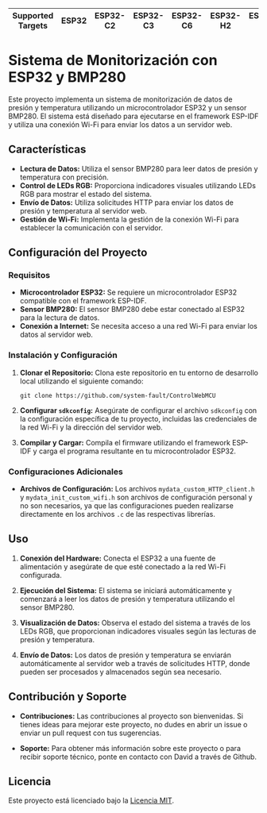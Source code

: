| Supported Targets | ESP32 | ESP32-C2 | ESP32-C3 | ESP32-C6 | ESP32-H2 | ESP32-P4 | ESP32-S2 | ESP32-S3 |
| ----------------- | ----- | -------- | -------- | -------- | -------- | -------- | -------- | -------- |

# Sistema de Monitorización con ESP32 y BMP280

Este proyecto implementa un sistema de monitorización de datos de presión y temperatura utilizando un microcontrolador ESP32 y un sensor BMP280. El sistema está diseñado para ejecutarse en el framework ESP-IDF y utiliza una conexión Wi-Fi para enviar los datos a un servidor web.

## Características

- **Lectura de Datos:** Utiliza el sensor BMP280 para leer datos de presión y temperatura con precisión.
- **Control de LEDs RGB:** Proporciona indicadores visuales utilizando LEDs RGB para mostrar el estado del sistema.
- **Envío de Datos:** Utiliza solicitudes HTTP para enviar los datos de presión y temperatura al servidor web.
- **Gestión de Wi-Fi:** Implementa la gestión de la conexión Wi-Fi para establecer la comunicación con el servidor.

## Configuración del Proyecto

### Requisitos

- **Microcontrolador ESP32:** Se requiere un microcontrolador ESP32 compatible con el framework ESP-IDF.
- **Sensor BMP280:** El sensor BMP280 debe estar conectado al ESP32 para la lectura de datos.
- **Conexión a Internet:** Se necesita acceso a una red Wi-Fi para enviar los datos al servidor web.

### Instalación y Configuración

1. **Clonar el Repositorio:** Clona este repositorio en tu entorno de desarrollo local utilizando el siguiente comando:

    ```
    git clone https://github.com/system-fault/ControlWebMCU
    ```

2. **Configurar `sdkconfig`:** Asegúrate de configurar el archivo `sdkconfig` con la configuración específica de tu proyecto, incluidas las credenciales de la red Wi-Fi y la dirección del servidor web.

3. **Compilar y Cargar:** Compila el firmware utilizando el framework ESP-IDF y carga el programa resultante en tu microcontrolador ESP32.

### Configuraciones Adicionales

- **Archivos de Configuración:** Los archivos `mydata_custom_HTTP_client.h` y `mydata_init_custom_wifi.h` son archivos de configuración personal y no son necesarios, ya que las configuraciones pueden realizarse directamente en los archivos `.c` de las respectivas librerías.

## Uso

1. **Conexión del Hardware:** Conecta el ESP32 a una fuente de alimentación y asegúrate de que esté conectado a la red Wi-Fi configurada.
   
2. **Ejecución del Sistema:** El sistema se iniciará automáticamente y comenzará a leer los datos de presión y temperatura utilizando el sensor BMP280.

3. **Visualización de Datos:** Observa el estado del sistema a través de los LEDs RGB, que proporcionan indicadores visuales según las lecturas de presión y temperatura.

4. **Envío de Datos:** Los datos de presión y temperatura se enviarán automáticamente al servidor web a través de solicitudes HTTP, donde pueden ser procesados y almacenados según sea necesario.

## Contribución y Soporte

- **Contribuciones:** Las contribuciones al proyecto son bienvenidas. Si tienes ideas para mejorar este proyecto, no dudes en abrir un issue o enviar un pull request con tus sugerencias.
  
- **Soporte:** Para obtener más información sobre este proyecto o para recibir soporte técnico, ponte en contacto con David a través de Github.

## Licencia

Este proyecto está licenciado bajo la [Licencia MIT](LICENSE).








